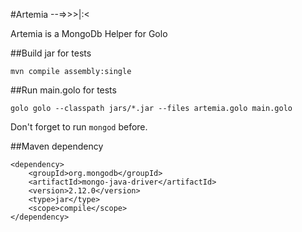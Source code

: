 #Artemia --=>>>|:<

Artemia is a MongoDb Helper for Golo

##Build jar for tests

    mvn compile assembly:single

##Run main.golo for tests

    golo golo --classpath jars/*.jar --files artemia.golo main.golo

Don't forget to run `mongod` before.

##Maven dependency

    <dependency>
        <groupId>org.mongodb</groupId>
        <artifactId>mongo-java-driver</artifactId>
        <version>2.12.0</version>
        <type>jar</type>
        <scope>compile</scope>
    </dependency>